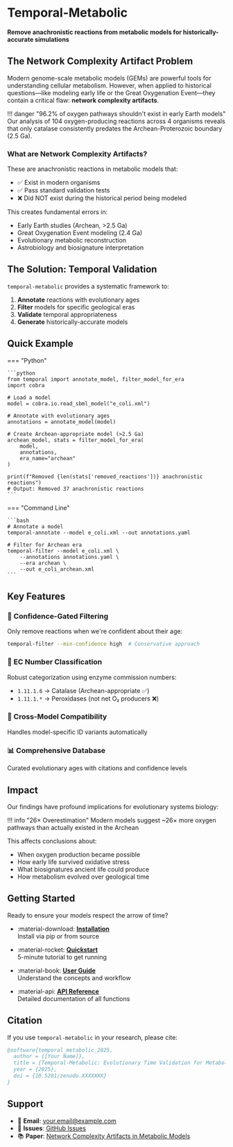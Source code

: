 # Temporal-Metabolic

**Remove anachronistic reactions from metabolic models for historically-accurate simulations**

## The Network Complexity Artifact Problem

Modern genome-scale metabolic models (GEMs) are powerful tools for understanding cellular metabolism. However, when applied to historical questions—like modeling early life or the Great Oxygenation Event—they contain a critical flaw: **network complexity artifacts**.

!!! danger "96.2% of oxygen pathways shouldn't exist in early Earth models"
    Our analysis of 104 oxygen-producing reactions across 4 organisms reveals that only catalase 
    consistently predates the Archean-Proterozoic boundary (2.5 Ga).

### What are Network Complexity Artifacts?

These are anachronistic reactions in metabolic models that:

- ✅ Exist in modern organisms
- ✅ Pass standard validation tests
- ❌ Did NOT exist during the historical period being modeled

This creates fundamental errors in:

- Early Earth studies (Archean, >2.5 Ga)
- Great Oxygenation Event modeling (2.4 Ga)
- Evolutionary metabolic reconstruction
- Astrobiology and biosignature interpretation

## The Solution: Temporal Validation

`temporal-metabolic` provides a systematic framework to:

1. **Annotate** reactions with evolutionary ages
2. **Filter** models for specific geological eras
3. **Validate** temporal appropriateness
4. **Generate** historically-accurate models

## Quick Example

=== "Python"

    ```python
    from temporal import annotate_model, filter_model_for_era
    import cobra

    # Load a model
    model = cobra.io.read_sbml_model("e_coli.xml")

    # Annotate with evolutionary ages
    annotations = annotate_model(model)

    # Create Archean-appropriate model (>2.5 Ga)
    archean_model, stats = filter_model_for_era(
        model, 
        annotations,
        era_name="archean"
    )

    print(f"Removed {len(stats['removed_reactions'])} anachronistic reactions")
    # Output: Removed 37 anachronistic reactions
    ```

=== "Command Line"

    ```bash
    # Annotate a model
    temporal-annotate --model e_coli.xml --out annotations.yaml

    # Filter for Archean era
    temporal-filter --model e_coli.xml \
        --annotations annotations.yaml \
        --era archean \
        --out e_coli_archean.xml
    ```

## Key Features

### 🎯 Confidence-Gated Filtering
Only remove reactions when we're confident about their age:
```bash
temporal-filter --min-confidence high  # Conservative approach
```

### 🔬 EC Number Classification
Robust categorization using enzyme commission numbers:
- `1.11.1.6` → Catalase (Archean-appropriate ✅)
- `1.11.1.*` → Peroxidases (not net O₂ producers ❌)

### 🔄 Cross-Model Compatibility
Handles model-specific ID variants automatically

### 📊 Comprehensive Database
Curated evolutionary ages with citations and confidence levels

## Impact

Our findings have profound implications for evolutionary systems biology:

!!! info "26× Overestimation"
    Modern models suggest ~26× more oxygen pathways than actually existed in the Archean

This affects conclusions about:

- When oxygen production became possible
- How early life survived oxidative stress
- What biosignatures ancient life could produce
- How metabolism evolved over geological time

## Getting Started

Ready to ensure your models respect the arrow of time?

<div class="grid cards" markdown>

- :material-download: **[Installation](installation.md)**  
  Install via pip or from source

- :material-rocket: **[Quickstart](quickstart.md)**  
  5-minute tutorial to get running

- :material-book: **[User Guide](concepts.md)**  
  Understand the concepts and workflow

- :material-api: **[API Reference](api.md)**  
  Detailed documentation of all functions

</div>

## Citation

If you use `temporal-metabolic` in your research, please cite:

```bibtex
@software{temporal_metabolic_2025,
  author = {[Your Name]},
  title = {Temporal-Metabolic: Evolutionary Time Validation for Metabolic Models},
  year = {2025},
  doi = {10.5281/zenodo.XXXXXXX}
}
```

## Support

- 📧 **Email**: your.email@example.com
- 🐛 **Issues**: [GitHub Issues](https://github.com/yourusername/temporal-metabolic/issues)
- 📚 **Paper**: [Network Complexity Artifacts in Metabolic Models](https://doi.org/10.XXXX/paper)